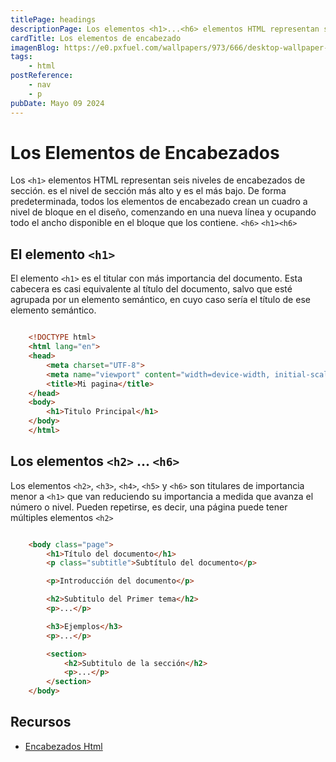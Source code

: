 ```yaml
---
titlePage: headings
descriptionPage: Los elementos <h1>...<h6> elementos HTML representan seis niveles de encabezados de sección. es el nivel de sección más alto y es el más bajo. De forma predeterminada, todos los elementos de encabezado crean un cuadro a nivel de bloque en el diseño, comenzando en una nueva línea y ocupando todo el ancho disponible en el bloque que los contiene
cardTitle: Los elementos de encabezado
imagenBlog: https://e0.pxfuel.com/wallpapers/973/666/desktop-wallpaper-html-5.jpg
tags:
    - html
postReference:
    - nav
    - p
pubDate: Mayo 09 2024
---
```


# Los Elementos de Encabezados

Los `<h1>` elementos HTML representan seis niveles de encabezados de sección. es el nivel de sección más alto y es el más bajo. De forma predeterminada, todos los elementos de encabezado crean un cuadro a nivel de bloque en el diseño, comenzando en una nueva línea y ocupando todo el ancho disponible en el bloque que los contiene. `<h6>` `<h1><h6>`

## El elemento `<h1>`

El elemento `<h1>` es el titular con más importancia del documento. Esta cabecera es casi equivalente al título del documento, salvo que esté agrupada por un elemento semántico, en cuyo caso sería el título de ese elemento semántico.

```html 

    <!DOCTYPE html>
    <html lang="en">
    <head>
        <meta charset="UTF-8">
        <meta name="viewport" content="width=device-width, initial-scale=1.0">
        <title>Mi pagina</title>
    </head>
    <body>
        <h1>Titulo Principal</h1>
    </body>
    </html>

```



## Los elementos `<h2>` ... `<h6>`

Los elementos `<h2>`, `<h3>`, `<h4>`, `<h5>` y `<h6>` son titulares de importancia menor a `<h1>` que van reduciendo su importancia a medida que avanza el número o nivel. Pueden repetirse, es decir, una página puede tener múltiples elementos `<h2>`

```html 

    <body class="page">
        <h1>Título del documento</h1>
        <p class="subtitle">Subtítulo del documento</p>

        <p>Introducción del documento</p>

        <h2>Subtitulo del Primer tema</h2>
        <p>...</p>

        <h3>Ejemplos</h3>
        <p>...</p>

        <section>
            <h2>Subtitulo de la sección</h2>
            <p>...</p>
        </section>
    </body>

```


## Recursos


- [Encabezados Html](https://seranking.com/es/blog/encabezados-html/)

